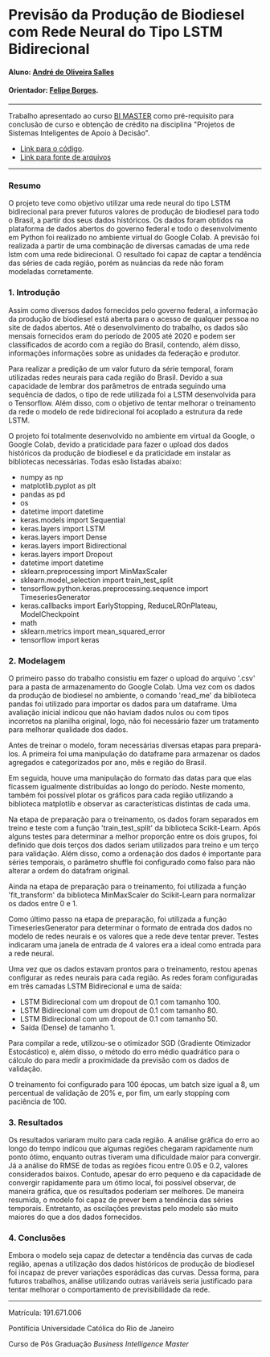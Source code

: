 # Previsão da Produção de Biodiesel com Rede Neural do Tipo LSTM Bidirecional

#### Aluno: [André de Oliveira Salles](https://github.com/andresalles93)
#### Orientador: [Felipe Borges](https://github.com/FelipeBorgesC).

---

Trabalho apresentado ao curso [BI MASTER](https://ica.puc-rio.ai/bi-master) como pré-requisito para conclusão de curso e obtenção de crédito na disciplina "Projetos de Sistemas Inteligentes de Apoio à Decisão".

<!-- para os links a seguir, caso os arquivos estejam no mesmo repositório que este README, não há necessidade de incluir o link completo: basta incluir o nome do arquivo, com extensão, que o GitHub completa o link corretamente -->
- [Link para o código](https://github.com//andresalles93/tcc-bi).
- [Link para fonte de arquivos](https://www.gov.br/anp/pt-br/centrais-de-conteudo/dados-abertos/producao-de-biocombustiveis)

---

### Resumo

O projeto teve como objetivo utilizar uma rede neural do tipo LSTM bidirecional para prever futuros valores de produção de biodiesel para todo o Brasil, a partir dos seus dados históricos. Os dados foram obtidos na plataforma de dados abertos do governo federal e todo o desenvolvimento em Python foi realizado no ambiente virtual do Google Colab. A previsão foi realizada a partir de uma combinação de diversas camadas de uma rede lstm com uma rede bidirecional. O resultado foi capaz de captar a tendência das séries de cada região, porém as nuâncias da rede não foram modeladas corretamente.

### 1. Introdução

Assim como diversos dados fornecidos pelo governo federal, a informação da produção de biodiesel está aberta para o acesso de qualquer pessoa no site de dados abertos. Até o desenvolvimento do trabalho, os dados são mensais fornecidos eram do período de 2005 até 2020 e podem ser classificados de acordo com a região do Brasil, contendo, além disso, informações informações sobre as unidades da federação e produtor.

Para realizar a predição de um valor futuro da série temporal, foram utilizadas redes neurais para cada região do Brasil. Devido a sua capacidade de lembrar dos parâmetros de entrada seguindo uma sequência de dados, o tipo de rede utilizada foi a LSTM desenvolvida para o Tensorflow. Além disso, com o objetivo de tentar melhorar o treinamento da rede o modelo de rede bidirecional foi acoplado a estrutura da rede LSTM.

O projeto foi totalmente desenvolvido no ambiente em virtual da Google, o Google Colab, devido a praticidade para fazer o upload dos dados históricos da produção de biodiesel e da praticidade em instalar as bibliotecas necessárias. Todas esão listadas abaixo:

- numpy as np
- matplotlib.pyplot as plt
- pandas as pd
- os
- datetime import datetime
- keras.models import Sequential
- keras.layers import LSTM
- keras.layers import Dense
- keras.layers import Bidirectional
- keras.layers import Dropout
- datetime import datetime
- sklearn.preprocessing import MinMaxScaler
- sklearn.model_selection import train_test_split
- tensorflow.python.keras.preprocessing.sequence import TimeseriesGenerator
- keras.callbacks import EarlyStopping, ReduceLROnPlateau, ModelCheckpoint
- math
- sklearn.metrics import mean_squared_error
- tensorflow import keras


### 2. Modelagem

O primeiro passo do trabalho consistiu em fazer o upload do arquivo '.csv' para a pasta de armazenamento do Google Colab. Uma vez com os dados da produção de biodiesel no ambiente, o comando 'read_me' da biblioteca pandas foi utilizado para importar os dados para um dataframe. Uma avaliação inicial indicou que não haviam dados nulos ou com tipos incorretos na planilha original, logo, não foi necessário fazer um tratamento para melhorar qualidade dos dados.

Antes de treinar o modelo, foram necessárias diversas etapas para prepará-los. A primeira foi uma manipulação do dataframe para armazenar os dados agregados e categorizados por ano, mês e região do Brasil. 

Em seguida, houve uma manipulação do formato das datas para que elas ficassem igualmente distribuídas ao longo do período. Neste momento, também foi possível plotar os gráficos para cada região utilizando a biblioteca matplotlib e observar as características distintas de cada uma.

Na etapa de preparação para o treinamento, os dados foram separados em treino e teste com a função 'train_test_split' da biblioteca Scikit-Learn. Após alguns testes para determinar a melhor proporção entre os dois grupos, foi definido que dois terços dos dados seriam utilizados para treino e um terço para validação. Além disso, como a ordenação dos dados é importante para séries temporais, o parâmetro shuffle foi configurado como falso para não alterar a ordem do datafram original.

Ainda na etapa de preparação para o treinamento, foi utilizada a função 'fit_transform' da biblioteca MinMaxScaler do Scikit-Learn para normalizar os dados entre 0 e 1.

Como último passo na etapa de preparação, foi utilizada a função TimeseriesGenerator para determinar o formato de entrada dos dados no modelo de redes neurais e os valores que a rede deve tentar prever. Testes indicaram uma janela de entrada de 4 valores era a ideal como entrada para a rede neural.

Uma vez que os dados estavam prontos para o treinamento, restou apenas configurar as redes neurais para cada região. As redes foram configuradas em três camadas LSTM Bidirecional e uma de saída:

- LSTM Bidirecional com um dropout de 0.1 com tamanho 100.
- LSTM Bidirecional com um dropout de 0.1 com tamanho 80.
- LSTM Bidirecional com um dropout de 0.1 com tamanho 50.
- Saída (Dense) de tamanho 1.

Para compilar a rede, utilizou-se o otimizador SGD (Gradiente Otimizador Estocástico) e, além disso, o método do erro médio quadrático para o cálculo do para medir a proximidade da previsão com os dados de validação.

O treinamento foi configurado para 100 épocas, um batch size igual a 8, um percentual de validação de 20% e, por fim, um early stopping com paciência de 100.


### 3. Resultados

Os resultados variaram muito para cada região. A análise gráfica do erro ao longo do tempo indicou que algumas regiões chegaram rapidamente num ponto ótimo, enquanto outras tiveram uma dificuldade maior para convergir. Já a análise do RMSE de todas as regiões ficou entre 0.05 e 0.2, valores considerados baixos. Contudo, apesar do erro pequeno e da capacidade de convergir rapidamente para um ótimo local, foi possível observar, de maneira gráfica, que os resultados poderiam ser melhores. De maneira resumida, o modelo foi capaz de prever bem a tendência das séries temporais. Entretanto, as oscilações previstas pelo modelo são muito maiores do que a dos dados fornecidos. 

### 4. Conclusões

Embora o modelo seja capaz de detectar a tendência das curvas de cada região, apenas a utilização dos dados históricos de produção de biodiesel foi incapaz de prever variações esporádicas das curvas. Dessa forma, para futuros trabalhos, análise utilizando outras variáveis seria justificado para tentar melhorar o comportamento de previsibilidade da rede.

---

Matrícula: 191.671.006

Pontifícia Universidade Católica do Rio de Janeiro

Curso de Pós Graduação *Business Intelligence Master*


